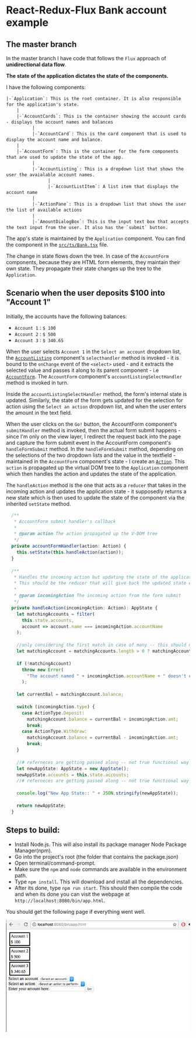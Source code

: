 # React-Redux-Flux Bank account example

## The master branch
In the master branch I have code that follows the `Flux` approach of **unidirectional data flow**.

**The state of the application dictates the state of the components.**

I have the following components:

```
|-`Application`: This is the root container. It is also responsible for the application's state.
    |
    |-`AccountCards`: This is the container showing the account cards - displays the account names and balances
          |
          |-`AccountCard`: This is the card component that is used to display the account name and balance.
    |
    |-`AccountForm`: This is the container for the form components that are used to update the state of the app.
          |
          |-`AccountListing`: This is a dropdown list that shows the user the avaialable account names.
                |
                |-`AccountListItem`: A list item that displays the account name
          |
          |-`ActionPane`: This is a dropdown list that shows the user the list of available actions
          |
          |-`AmountDialogBox`: This is the input text box that accepts the text input from the user. It also has the `submit` button.

```

The app's state is maintained by the `Application` component. You can find the component in the [`src/ts/Bank.tsx`](./src/ts/Bank.tsx) file.

The change in state flows down the tree. In case of the `AccountForm` components, because they are HTML form elements, they maintain their own state. They propagate their state changes up the tree to the `Application`.

## Scenario when the user deposits $100 into "Account 1"

Initially, the accounts have the following balances:
* `Account 1` : `$ 100`
* `Account 2` : `$ 500`
* `Account 3` : `$ 340.65`

When the user selects `Account 1` in the `Select an account` dropdown list, the [`AccountListing`](./src/ts/AccountListing.tsx) component's `selecthandler` method is invoked - it is bound to the `onChange` event of the `<select>` used - and it extracts the selected value and passes it along to its parent component - i.e [`AccountForm`](./src/ts/AccountForm.tsx). The `AccountForm` component's `accountListingSelectHandler` method is invoked in turn.

Inside the `accountListingSelectHandler` method, the form's internal state is updated. 
Similarly, the state of the form gets updated for the selection for action using the `Select an action` dropdown list, and when the user enters the amount in the text field.

When the user clicks on the `Go!` button, the AccountForm component's `submitHandler` method is invoked, then the actual form submit happens - since I'm only on the view layer, I redirect the request back into the page and capture the form submit event in the AccountForm component's `handleFormSubmit` method. In the `handleFormSubmit` method, depending on the selections of the two dropdown lists and the value in the textfield - maintained in the `AccountForm` component's state - I create an [`Action`](./src/ts/Bank.tsx). This `action` is propagated up the virtual DOM tree to the `Application` component which then handles the action and updates the state of the application.

The `handleAction` method is the one that acts as a `reducer` that takes in the incoming action and updates the application state - it supposedly returns a new state which is then used to update the state of the component via the inherited `setState` method.

```typescript
  /**
   * AccountForm submit handler's callback
   * 
   * @param action The action propagated up the V-DOM tree
   */
  private accountFormHandler(action: Action) {
    this.setState(this.handleAction(action));
  }

  /**
   * Handles the incoming action but updating the state of the application's UI
   * This should be the reducer that will give back the updated state when using Redux?
   * 
   * @param incomingAction The incoming action from the form submit
   */
  private handleAction(incomingAction: Action): AppState {
    let matchingAccounts = filter(
      this.state.accounts,
      account => account.name === incomingAction.accountName
    );

    //only considering the first match in case of many -- this should never happen in the first case
    let matchingAccount = matchingAccounts.length > 0 ? matchingAccounts[0] : null;

    if (!matchingAccount)
      throw new Error(
        "The account named " + incomingAction.accountName + " doesn't exist"
      );

    let currentBal = matchingAccount.balance;

    switch (incomingAction.type) {
      case ActionType.Deposit:
        matchingAccount.balance = currentBal + incomingAction.amt;
        break;
      case ActionType.Withdraw:
        matchingAccount.balance = currentBal - incomingAction.amt;
        break;
    }

    //# referneces are getting passed along -- not true functional way here
    let newAppState: AppState = new AppState();
    newAppState.accounts = this.state.accounts;
    //# referneces are getting passed along -- not true functional way here

    console.log("New App State:: " + JSON.stringify(newAppState));

    return newAppState;
  }
```

## Steps to build:

* Install Node.js. This will also install its package manager Node Package Manager(npm).
* Go into the project's root (the folder that contains the package.json)
* Open terminal/command-prompt.
* Make sure the `npm` and `node` commands are available in the environment path.
* Type `npm install`. This will download and install all the dependencies.
* After its done, type `npm run start`. This should then compile the code and when its done
  you can visit the webpage at `http://localhost:8080/bin/app.html`.

You should get the following page if everything went well.

![](./screenshot.png)